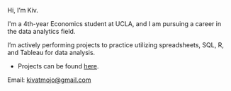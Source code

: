 Hi, I’m Kiv. 

I'm a 4th-year Economics student at UCLA, and I am pursuing a career in the data analytics field.

I’m actively performing projects to practice utilizing spreadsheets, SQL, R, and Tableau for data analysis.
- Projects can be found [here](#portfolio).

Email: kivatmojo@gmail.com
